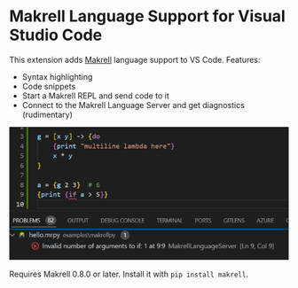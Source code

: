 # Makrell Language Support for Visual Studio Code

This extension adds [Makrell](https://github.com/hcholm/makrell-py) language support to VS Code. Features:

* Syntax highlighting
* Code snippets
* Start a Makrell REPL and send code to it
* Connect to the Makrell Language Server and get diagnostics (rudimentary)

![](images/ide.png)

Requires Makrell 0.8.0 or later. Install it with `pip install makrell`.
